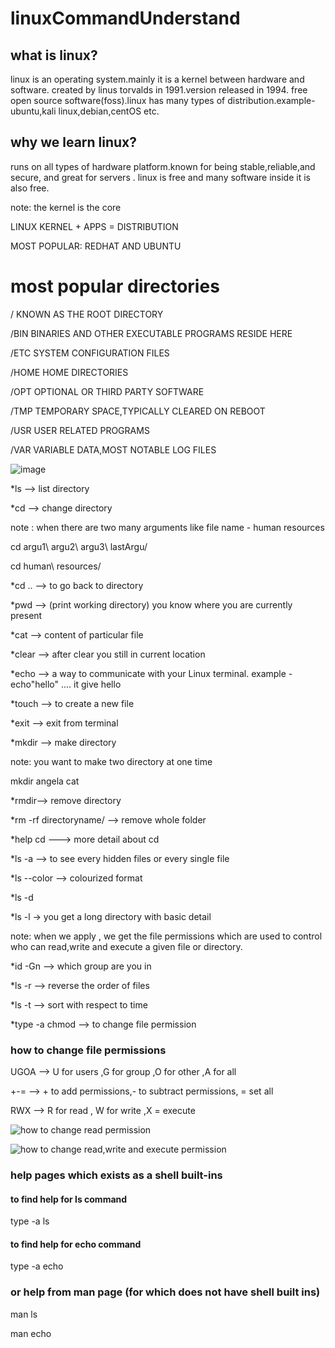 # linuxCommandUnderstand

## what  is linux?

linux is an operating system.mainly it is a kernel between hardware and software. created by linus torvalds in 1991.version released in 1994. free open source software(foss).linux has many types of distribution.example-ubuntu,kali linux,debian,centOS etc.

## why we learn linux?
runs on all types of hardware platform.known for being stable,reliable,and secure, and great for servers . linux is free and many software inside it is also free.

note: the kernel is the core 

LINUX KERNEL + APPS = DISTRIBUTION

MOST POPULAR: REDHAT AND UBUNTU

# most popular directories

/        KNOWN AS THE ROOT DIRECTORY

/BIN     BINARIES AND OTHER EXECUTABLE PROGRAMS RESIDE HERE 

/ETC     SYSTEM CONFIGURATION FILES

/HOME    HOME DIRECTORIES

/OPT     OPTIONAL OR THIRD PARTY SOFTWARE 

/TMP     TEMPORARY SPACE,TYPICALLY CLEARED ON REBOOT

/USR     USER RELATED PROGRAMS

/VAR     VARIABLE DATA,MOST NOTABLE LOG FILES

![image](https://github.com/Riyatomar14/linuxCommandUnderstand/assets/143107173/73897796-afd3-41e4-9c36-b21036e86185)

*ls --> list directory 

*cd --> change directory

note : when there are two many arguments like file name - human resources

cd argu1\ argu2\ argu3\ lastArgu/

cd human\ resources/

*cd .. --> to go back to directory

*pwd --> (print working directory) you know where you are currently present 

*cat --> content of particular file 

*clear --> after clear you still in current location 

*echo -->  a way to communicate with your Linux terminal. example - echo"hello"  .... it give hello

*touch --> to create a new file 

*exit --> exit from terminal

*mkdir --> make directory

note: you want to make two directory at one time 

mkdir angela cat 

*rmdir--> remove directory

*rm -rf directoryname/ --> remove whole folder

*help cd ---> more detail about cd

*ls -a --> to see every hidden files or every single file 

*ls --color  --> colourized format 

*ls -d 

*ls -l -> you get a long directory with basic detail

note: when we apply , we get the file permissions which are used to  control who can read,write and execute a given file or directory.

*id -Gn --> which group are you in 

*ls -r --> reverse the order of files

*ls -t --> sort with respect to time

*type -a chmod --> to change file permission 

### how to change file permissions

UGOA --> U for users ,G for group ,O for other ,A for all

+-=  --> + to add permissions,- to subtract permissions, = set all

RWX  --> R for read , W for write ,X = execute 

![how to change read permission](https://github.com/Riyatomar14/linuxCommandUnderstand/assets/143107173/641ab7dc-53fd-4531-9f58-6958fcbe39aa)

![how to change read,write and execute permission](https://github.com/Riyatomar14/linuxCommandUnderstand/assets/143107173/631ee2b1-523c-43fb-ac08-348090bb5207)


### help pages which exists as a shell built-ins 

#### to find help for ls command

type -a ls

#### to find help for echo command

type -a echo

### or help from man page (for which does not have shell built ins)

man ls

man echo 











